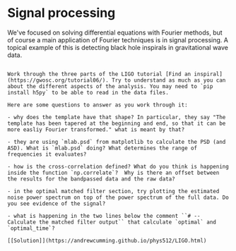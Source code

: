 # Signal processing

We've focused on solving differential equations with Fourier methods, but of course a main application of Fourier techniques is in signal processing. A topical example of this is detecting black hole inspirals in gravitational wave data. 

```{admonition} Exercise: gravitational wave inspirals

Work through the three parts of the LIGO tutorial [Find an inspiral](https://gwosc.org/tutorial06/). Try to understand as much as you can about the different aspects of the analysis. You may need to `pip install h5py` to be able to read in the data files.

Here are some questions to answer as you work through it:

- why does the template have that shape? In particular, they say "The template has been tapered at the beginning and end, so that it can be more easliy Fourier transformed." what is meant by that?

- they are using `mlab.psd` from matplotlib to calculate the PSD (and ASD). What is `mlab.psd` doing? What determines the range of frequencies it evaluates?

- how is the cross-correlation defined? What do you think is happening inside the function `np.correlate`?  Why is there an offset between the results for the bandpassed data and the raw data?

- in the optimal matched filter section, try plotting the estimated noise power spectrum on top of the power spectrum of the full data. Do you see evidence of the signal?

- what is happening in the two lines below the comment ``# -- Calculate the matched filter output`` that calculate `optimal` and `optimal_time`?

[[Solution]](https://andrewcumming.github.io/phys512/LIGO.html)
```

